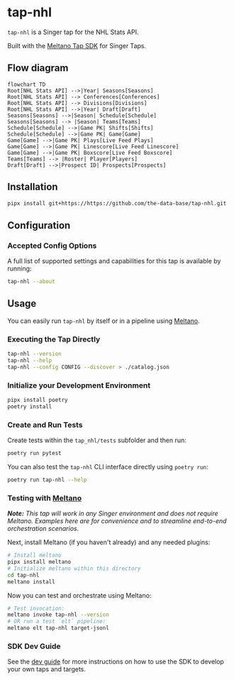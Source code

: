 # tap-nhl

`tap-nhl` is a Singer tap for the NHL Stats API.

Built with the [Meltano Tap SDK](https://sdk.meltano.com) for Singer Taps.


## Flow diagram
```mermaid
flowchart TD
Root[NHL Stats API] -->|Year| Seasons[Seasons]
Root[NHL Stats API] --> Conferences[Conferences]
Root[NHL Stats API] --> Divisions[Divisions]
Root[NHL Stats API] -->|Year| Draft[Draft]
Seasons[Seasons] -->|Season| Schedule[Schedule]
Seasons[Seasons] --> |Season| Teams[Teams]
Schedule[Schedule] -->|Game PK| Shifts[Shifts]
Schedule[Schedule] -->|Game PK| Game[Game]
Game[Game] -->|Game PK| Plays[Live Feed Plays]
Game[Game] -->|Game PK| Linescore[Live Feed Linescore]
Game[Game] -->|Game PK| Boxscore[Live Feed Boxscore]
Teams[Teams] --> |Roster| Player[Players]
Draft[Draft] -->|Prospect ID| Prospects[Prospects]
```

## Installation

```bash
pipx install git+https://https://github.com/the-data-base/tap-nhl.git
```

## Configuration

### Accepted Config Options

A full list of supported settings and capabilities for this
tap is available by running:

```bash
tap-nhl --about
```

## Usage

You can easily run `tap-nhl` by itself or in a pipeline using [Meltano](https://meltano.com/).

### Executing the Tap Directly

```bash
tap-nhl --version
tap-nhl --help
tap-nhl --config CONFIG --discover > ./catalog.json
```

### Initialize your Development Environment

```bash
pipx install poetry
poetry install
```

### Create and Run Tests

Create tests within the `tap_nhl/tests` subfolder and
  then run:

```bash
poetry run pytest
```

You can also test the `tap-nhl` CLI interface directly using `poetry run`:

```bash
poetry run tap-nhl --help
```

### Testing with [Meltano](https://www.meltano.com)

_**Note:** This tap will work in any Singer environment and does not require Meltano.
Examples here are for convenience and to streamline end-to-end orchestration scenarios._

Next, install Meltano (if you haven't already) and any needed plugins:

```bash
# Install meltano
pipx install meltano
# Initialize meltano within this directory
cd tap-nhl
meltano install
```

Now you can test and orchestrate using Meltano:

```bash
# Test invocation:
meltano invoke tap-nhl --version
# OR run a test `elt` pipeline:
meltano elt tap-nhl target-jsonl
```

### SDK Dev Guide

See the [dev guide](https://sdk.meltano.com/en/latest/dev_guide.html) for more instructions on how to use the SDK to
develop your own taps and targets.
